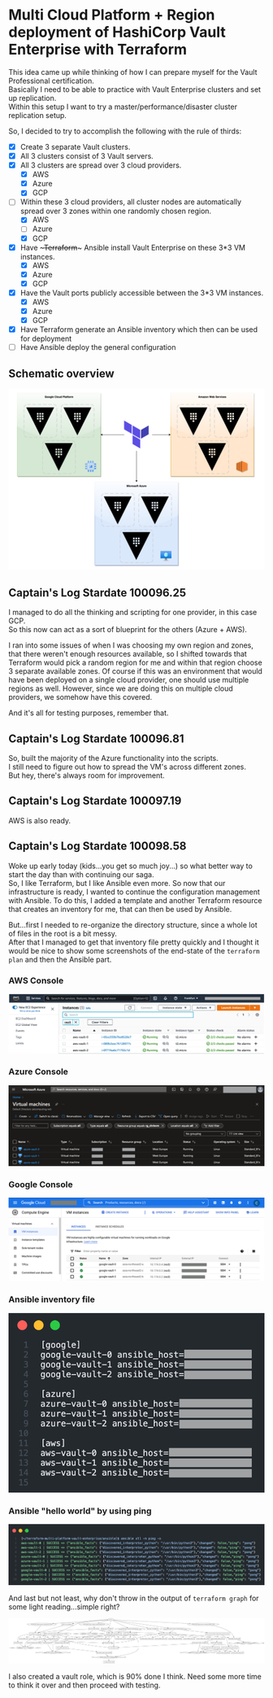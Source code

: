 # Multi Cloud Platform + Region deployment of HashiCorp Vault Enterprise with Terraform

This idea came up while thinking of how I can prepare myself for the Vault Professional certification.  
Basically I need to be able to practice with Vault Enterprise clusters and set up replication.  
Within this setup I want to try a master/performance/disaster cluster replication setup.

So, I decided to try to accomplish the following with the rule of thirds:

- [x] Create 3 separate Vault clusters.
- [x] All 3 clusters consist of 3 Vault servers.
- [x] All 3 clusters are spread over 3 cloud providers.
  - [x] AWS
  - [x] Azure
  - [x] GCP
- [ ] Within these 3 cloud providers, all cluster nodes are automatically spread over 3 zones within one randomly chosen region.
  - [x] AWS
  - [ ] Azure
  - [x] GCP
- [x] Have ~~~Terraform~~~ Ansible install Vault Enterprise on these 3*3 VM instances.
  - [x] AWS
  - [x] Azure
  - [x] GCP
- [x] Have the Vault ports publicly accessible between the 3*3 VM instances.
  - [x] AWS
  - [x] Azure
  - [x] GCP
- [x] Have Terraform generate an Ansible inventory which then can be used for deployment
- [ ] Have Ansible deploy the general configuration

## Schematic overview

![Schematic overview](assets/multi-platform-vault-enterprise.png)

## Captain's Log Stardate 100096.25

I managed to do all the thinking and scripting for one provider, in this case GCP.  
So this now can act as a sort of blueprint for the others (Azure + AWS).

I ran into some issues of when I was choosing my own region and zones, that there weren't enough resources available, so I shifted towards that Terraform would pick a random region for me and within that region choose 3 separate available zones. Of course if this was an environment that would have been deployed on a single cloud provider, one should use multiple regions as well. However, since we are doing this on multiple cloud providers, we somehow have this covered.  

And it's all for testing purposes, remember that.

## Captain's Log Stardate 100096.81

So, built the majority of the Azure functionality into the scripts.  
I still need to figure out how to spread the VM's across different zones.  
But hey, there's always room for improvement.

## Captain's Log Stardate 100097.19

AWS is also ready.  

## Captain's Log Stardate 100098.58

Woke up early today (kids...you get so much joy...) so what better way to start the day than with continuing our saga.  
So, I like Terraform, but I like Ansible even more. So now that our infrastructure is ready, I wanted to continue the configuration management with Ansible. To do this, I added a template and another Terraform resource that creates an inventory for me, that can then be used by Ansible.  

But...first I needed to re-organize the directory structure, since a whole lot of files in the root is a bit messy.  
After that I managed to get that inventory file pretty quickly and I thought it would be nice to show some screenshots of the end-state of the `terraform plan` and then the Ansible part.

### AWS Console

![AWS Console](assets/aws_console.png)

### Azure Console

![Azure Console](assets/azure_console.png)

### Google Console

![Google Console](assets/google_console.png)

### Ansible inventory file

![Ansible Inventory](assets/ansible_inventory.png)

### Ansible "hello world" by using ping

![Ansible Inventory](assets/ansible_ping.png)

And last but not least, why don't throw in the output of `terraform graph` for some light reading...simple right?

![Terraform Graph](terraform/graph.png)

I also created a vault role, which is 90% done I think. Need some more time to think it over and then proceed with testing.
